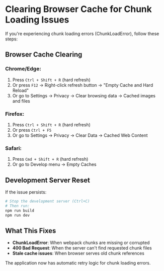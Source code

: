# Clearing Browser Cache for Chunk Loading Issues

If you're experiencing chunk loading errors (ChunkLoadError), follow these steps:

## Browser Cache Clearing

### Chrome/Edge:
1. Press `Ctrl + Shift + R` (hard refresh)
2. Or press `F12` → Right-click refresh button → "Empty Cache and Hard Reload"
3. Or go to Settings → Privacy → Clear browsing data → Cached images and files

### Firefox:
1. Press `Ctrl + Shift + R` (hard refresh)
2. Or press `Ctrl + F5`
3. Or go to Settings → Privacy → Clear Data → Cached Web Content

### Safari:
1. Press `Cmd + Shift + R` (hard refresh)
2. Or go to Develop menu → Empty Caches

## Development Server Reset

If the issue persists:

```bash
# Stop the development server (Ctrl+C)
# Then run:
npm run build
npm run dev
```

## What This Fixes

- **ChunkLoadError**: When webpack chunks are missing or corrupted
- **400 Bad Request**: When the server can't find requested chunk files
- **Stale cache issues**: When browser serves old chunk references

The application now has automatic retry logic for chunk loading errors.
